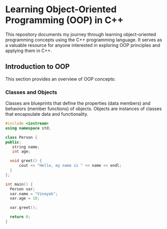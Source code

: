 
<h1 class="title">Learning Object-Oriented Programming (OOP) in C++</h1>

<p class="description">This repository documents my journey through learning object-oriented programming concepts using the C++ programming language. It serves as a valuable resource for anyone interested in exploring OOP principles and applying them in C++.</p>

<div class="content">

  <h2 class="large-heading">Introduction to OOP</h2>

  This section provides an overview of OOP concepts:

  <h3 class="large-heading">Classes and Objects</h3>

  Classes are blueprints that define the properties (data members) and behaviors (member functions) of objects. Objects are instances of classes that encapsulate data and functionality.

  ```c++
  #include <iostream>
  using namespace std;

  class Person {
  public:
     string name;
     int age;

    void greet() {
        cout << "Hello, my name is " << name << endl;
    }
  };

  int main() {
    Person var;
    var.name = "Vinayak";
    var.age = 18;

    var.greet();

    return 0;
  }
